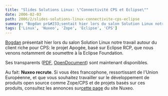 ```yaml
---
title: "Slides Solutions Linux: \"Connectivité CPS et Eclipse\""
date: 2006-02-03
path: 2006/2/slides-solutions-linux-connectivite-cps-eclipse
summary: "Bogdan pr&#233;sentait hier lors du salon Solution Linux notre travail autour du client riche pour CPS: le projet Apog&#233;e, bas&#233; sur Eclipse RCP, que nous venons notamment de soumettre &#224; la Eclipse Foundation."
tags: ['Linux', 'Nuxeo', 'Zope', 'Eclipse', 'CPS']
---
```


<a href="http://blogs.nuxeo.com/dev/">Bogdan</a> pr&#233;sentait hier lors du salon Solution Linux notre travail autour du client riche pour CPS: le projet Apog&#233;e, bas&#233; sur Eclipse RCP, que nous venons notamment de soumettre &#224; la Eclipse Foundation.<br>

Ses  transparents (<a href="/assets/pdf/conn_cps_eclipse.pdf">PDF</a>, <a href="/assets/ooo/conn_cps_eclipse.odp">OpenDocument</a>) sont maintenant disponibles.

Au fait: <b>Nuxeo recrute</b>. Si vous &#234;tes francophone, ressortissant de l'Union Europ&#233;enne, et que vous souhaitez travailler sur le d&#233;veloppement de produits open source comme Zope/CPS et de projets bas&#233;s sur ces produits, consultez les annonces sur<a href="http://www.nuxeo.com/nuxeo/jobs/">cette page</a> du site Nuxeo. 

